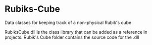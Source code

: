# Rubiks-Cube
Data classes for keeping track of a non-physical Rubik's cube

RubiksCube.dll is the class library that can be added as a reference in projects.
Rubik's Cube folder contains the source code for the .dll
